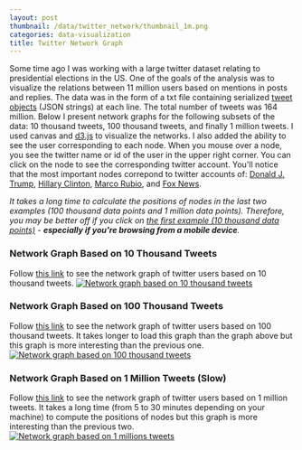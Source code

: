 ```yaml
---
layout: post
thumbnail: /data/twitter_network/thumbnail_1m.png
categories: data-visualization
title: Twitter Network Graph
---
```


Some time ago I was working with a large twitter dataset relating to presidential elections in the US. One of the goals of the analysis was to visualize the relations between 11 million users based on mentions in posts and replies. The data was in the form of a txt file containing serialized [tweet objects](https://dev.twitter.com/overview/api/tweets) (JSON strings) at each line. The total number of tweets was 164 million. Below I present network graphs for the following subsets of the data: 10 thousand tweets, 100 thousand tweets, and finally 1 million tweets. I used canvas and [d3.js](https://d3js.org/) to visualize the networks. I also added the ability to see the user corresponding to each node. When you mouse over a node, you see the twitter name or id of the user in the upper right corner. You can click on the node to see the corresponding twitter account. You'll notice that the most important nodes correpond to twitter accounts of: [Donald J. Trump](https://twitter.com/intent/user?user_id=25073877), [Hillary Clinton](https://twitter.com/intent/user?user_id=1339835893), [Marco Rubio](https://twitter.com/intent/user?user_id=15745368), and [Fox News](https://twitter.com/intent/user?user_id=1367531).

*It takes a long time to calculate the positions of nodes in the last two examples (100 thousand data points and 1 million data points). Therefore, you may be better off if you click on [the first example  (10 thousand data points)](/data/twitter_network/html/10k.html) - **especially if you're browsing from a mobile device**.*

### Network Graph Based on 10 Thousand Tweets
Follow [this link](/data/twitter_network/html/10k.html) to see the network graph of twitter users based on 10 thousand tweets.
[
![Network graph based on 10 thousand tweets](/data/twitter_network/thumbnail_10k.png)
](/data/twitter_network/html/10k.html)

### Network Graph Based on 100 Thousand Tweets
Follow [this link](/data/twitter_network/html/100k.html) to see the network graph of twitter users based on 100 thousand tweets. It takes longer to load this graph than the graph above but this graph is more interesting than the previous one.
[
![Network graph based on 100 thousand tweets](/data/twitter_network/thumbnail_100k.png)
](/data/twitter_network/html/100k.html)

### Network Graph Based on 1 Million Tweets (Slow)
Follow [this link](/data/twitter_network/html/1m.html) to see the network graph of twitter users based on 1 million tweets. It takes a long time (from 5 to 30 minutes depending on your machine) to compute the positions of nodes but this graph is more interesting than the previous two.
[
![Network graph based on 1 millions tweets](/data/twitter_network/thumbnail_1m.png)
](/data/twitter_network/html/1m.html)